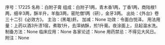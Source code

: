 序号：17225
名称：白附子膏
组成：白附子1两，青木香1两，丁香1两，商陆根1两，细辛3两，酥半升，羊脂3两，密陀僧1两（研），金牙3两。
出处：《外台》卷三十二引《必效方》。
主治：(黑黾)皯。
加减：None
功效：令面白悦泽。
用法用量：上药以酒3升渍1宿，煮取1升，去滓纳酥，煎1升膏。夜涂面上，旦起温水洗。
制备方法：None
临床应用：None
各家论述：None
用药禁忌：不得见大风日。
附注：None
